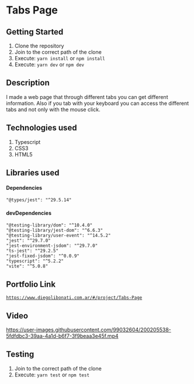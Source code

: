 # Tabs Page

## Getting Started

1. Clone the repository
2. Join to the correct path of the clone
3. Execute: `yarn install` or `npm install`
4. Execute: `yarn dev` or `npm dev`

## Description

I made a web page that through different tabs you can get different information. Also if you tab with your keyboard you can access the different tabs and not only with the mouse click.

## Technologies used

1. Typescript
2. CSS3
3. HTML5

## Libraries used

#### Dependencies

```
"@types/jest": "^29.5.14"
```

#### devDependencies

```
"@testing-library/dom": "^10.4.0"
"@testing-library/jest-dom": "^6.6.3"
"@testing-library/user-event": "^14.5.2"
"jest": "^29.7.0"
"jest-environment-jsdom": "^29.7.0"
"ts-jest": "^29.2.5"
"jest-fixed-jsdom": "^0.0.9"
"typescript": "^5.2.2"
"vite": "^5.0.8"
```

## Portfolio Link

[`https://www.diegolibonati.com.ar/#/project/Tabs-Page`](https://www.diegolibonati.com.ar/#/project/Tabs-Page)

## Video

https://user-images.githubusercontent.com/99032604/200205538-5fdfdbc3-39aa-4a1d-b6f7-3f9beaa3e45f.mp4

## Testing

1. Join to the correct path of the clone
2. Execute: `yarn test` or `npm test`
